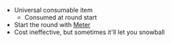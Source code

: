 - Universal consumable item
	- Consumed at round start
- Start the round with [Meter](/docs/gameplay_spec/genre_mechanics/meter.md) 
- Cost ineffective, but sometimes it'll let you snowball